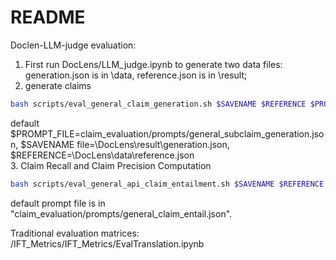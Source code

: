 # README
Doclen-LLM-judge evaluation:
1. First run DocLens/LLM_judge.ipynb to generate two data files: generation.json is in \data, reference.json is in \result;
2. generate claims
```bash
bash scripts/eval_general_claim_generation.sh $SAVENAME $REFERENCE $PROMPT_FILE
```
default $PROMPT_FILE=claim_evaluation/prompts/general_subclaim_generation.json, $SAVENAME file=\DocLens\result\generation.json, $REFERENCE=\DocLens\data\reference.json  
3. Claim Recall and Claim Precision Computation
```bash
bash scripts/eval_general_api_claim_entailment.sh $SAVENAME $REFERENCE $PROMPT_FILE
```
default prompt file is in "claim_evaluation/prompts/general_claim_entail.json". 


Traditional evaluation matrices:
/IFT_Metrics/IFT_Metrics/EvalTranslation.ipynb
